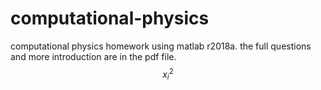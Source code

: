 # computational-physics
computational physics homework using matlab r2018a.
the full questions and more introduction are in the pdf file.
$$x^{2}_{i}$$
